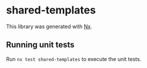 # shared-templates

This library was generated with [Nx](https://nx.dev).

## Running unit tests

Run `nx test shared-templates` to execute the unit tests.
